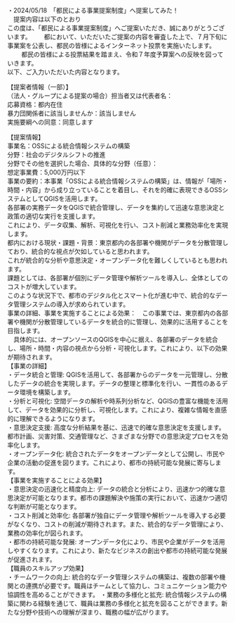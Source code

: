 ・2024/05/18　「都民による事業提案制度」へ提案してみた！  
　提案内容は以下のとおり　　  
この度は、「都民による事業提案制度」へご提案いただき、誠にありがとうございます。　  　
都において、いただいたご提案の内容を審査した上で、７月下旬に事業案を公表し、都民の皆様によるインターネット投票を実施いたします。  　　
都民の皆様による投票結果を踏まえ、令和７年度予算案への反映を図っていきます。    
以下、ご入力いただいた内容となります。    

【提案者情報（一部）】  
（法人・グループによる提案の場合）担当者又は代表者名：  
応募資格：都内在住  
暴力団関係者に該当しませんか：該当しません  
実施要綱への同意：同意します  

【提案情報】  
事業名：OSSによる統合情報システムの構築  
分野：社会のデジタルシフトの推進    
分野でその他を選択した場合、具体的な分野（任意）：    
想定事業費：5,000万円以下    
事業の要約：本事業「OSSによる統合情報システムの構築」は、情報が「場所・時間・内容」から成り立っていることを着目し、それを的確に表現できるOSSシステムとしてQGISを活用します。  
各部署の実務データをQGISで統合管理し、データを集約して迅速な意思決定と政策の適切な実行を支援します。  
これにより、データ収集、解析、可視化を行い、コスト削減と業務効率化を実現します。  
都内における現状・課題・背景：東京都内の各部署や機関がデータを分散管理しており、統合的な視点が欠如していると思われます。  
これが統合的な分析や意思決定・オープンデータ化を難しくしているとも思われます。  
課題としては、各部署が個別にデータ管理や解析ツールを導入し、全体としてのコストが増大しています。  
このような状況下で、都市のデジタル化とスマート化が進む中で、統合的なデータ管理システムの導入が求められています。  
事業の詳細、事業を実施することによる効果：　この事業では、東京都内の各部署や機関が分散管理しているデータを統合的に管理し、効果的に活用することを目指します。  
　具体的には、オープンソースのQGISを中心に据え、各部署のデータを統合し、場所・時間・内容の視点から分析・可視化します。これにより、以下の効果が期待されます。  
【事業の詳細】  
・データ統合と管理: QGISを活用して、各部署からのデータを一元管理し、分散したデータの統合を実現します。データの整理と標準化を行い、一貫性のあるデータ環境を構築します。  
・分析と可視化: 空間データの解析や時系列分析など、QGISの豊富な機能を活用して、データを効果的に分析し、可視化します。これにより、複雑な情報を直感的に理解できるようになります。  
・意思決定支援: 高度な分析結果を基に、迅速で的確な意思決定を支援します。都市計画、災害対策、交通管理など、さまざまな分野での意思決定プロセスを効率化します。  
・オープンデータ化: 統合されたデータをオープンデータとして公開し、市民や企業の活動の促進を図ります。これにより、都市の持続可能な発展に寄与します。  
【事業を実施することによる効果】  
・意思決定の迅速化と精度向上: データの統合と分析により、迅速かつ的確な意思決定が可能となります。都市の課題解決や施策の実行において、迅速かつ適切な判断が可能となります。  
・コスト削減と効率化: 各部署が独自にデータ管理や解析ツールを導入する必要がなくなり、コストの削減が期待されます。また、統合的なデータ管理により、業務の効率化が図られます。  
・都市の持続可能な発展: オープンデータ化により、市民や企業がデータを活用しやすくなります。これにより、新たなビジネスの創出や都市の持続可能な発展が促進されます。  
【職員のスキルアップ効果】  
・チームワークの向上: 統合的なデータ管理システムの構築は、複数の部署や機関との連携が必要です。職員はチームとして協力し、コミュニケーション能力や協調性を高めることができます。
・業務の多様化と拡充: 統合情報システムの構築に関わる経験を通じて、職員は業務の多様化と拡充を図ることができます。新たな分野や技術への理解が深まり、職務の幅が広がります。
